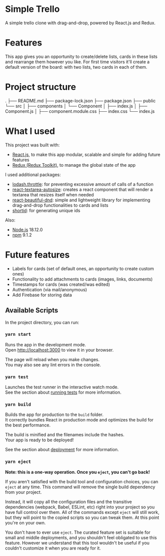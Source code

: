 # Simple Trello

A simple trello clone with drag-and-drop, powered by React.js and Redux.

# Features

This app gives you an opportunity to create/delete lists, cards in these lists and rearrange them however you like. For first time visitors it'll create a default version of the board: with two lists, two cards in each of them.

# Project structure
.
├── README.md
├── package-lock.json
├── package.json
├── public
└── src
│   ├── components
│   └── Component
│       ├── index.js
│       ├── Component.js
│       ├── component.module.css
├── index.css
└── index.js

# What I used

This project was built with:

- [React.js](https://reactjs.org), to make this app modular, scalable and simple for adding future features
- [Redux (Redux Toolkit)](https://redux-toolkit.js.org), to manage the global state of the app

I used additional packages:

- [lodash.throttle](https://www.npmjs.com/package/lodash.throttle): for preventing excessive amount of calls of a function
- [react-textarea-autosize](https://github.com/Andarist/react-textarea-autosize): creates a react component that will render a textarea that resizes itself when needed
- [react-beautiful-dnd](https://github.com/atlassian/react-beautiful-dnd): simple and lightweight library for implementing drag-and-drop functionalities to cards and lists
- [shortid](https://github.com/dylang/shortid): for generating unique ids

Also:

- [Node.js](https://nodejs.org/en) 18.12.0
- [npm](https://www.npmjs.com) 9.1.2

# Future features

- Labels for cards (set of default ones, an opportunity to create custom ones)
- Functionality to add attachments to cards (images, links, documents)
- Timestamps for cards (was created/was edited)
- Authentication (via mail/anonymous)
- Add Firebase for storing data

## Available Scripts

In the project directory, you can run:

### `yarn start`

Runs the app in the development mode.\
Open [http://localhost:3000](http://localhost:3000) to view it in your browser.

The page will reload when you make changes.\
You may also see any lint errors in the console.

### `yarn test`

Launches the test runner in the interactive watch mode.\
See the section about [running tests](https://facebook.github.io/create-react-app/docs/running-tests) for more information.

### `yarn build`

Builds the app for production to the `build` folder.\
It correctly bundles React in production mode and optimizes the build for the best performance.

The build is minified and the filenames include the hashes.\
Your app is ready to be deployed!

See the section about [deployment](https://facebook.github.io/create-react-app/docs/deployment) for more information.

### `yarn eject`

**Note: this is a one-way operation. Once you `eject`, you can't go back!**

If you aren't satisfied with the build tool and configuration choices, you can `eject` at any time. This command will remove the single build dependency from your project.

Instead, it will copy all the configuration files and the transitive dependencies (webpack, Babel, ESLint, etc) right into your project so you have full control over them. All of the commands except `eject` will still work, but they will point to the copied scripts so you can tweak them. At this point you're on your own.

You don't have to ever use `eject`. The curated feature set is suitable for small and middle deployments, and you shouldn't feel obligated to use this feature. However we understand that this tool wouldn't be useful if you couldn't customize it when you are ready for it.
